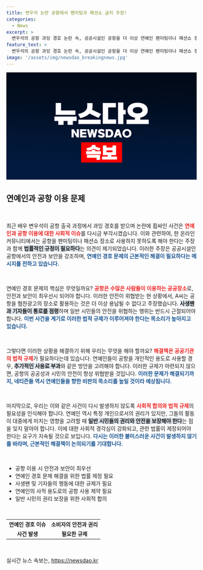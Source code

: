```yaml
---
title: 변우석 논란 공항에서 팬미팅과 패션쇼 금지 주장!
categories:
  - News
excerpt: >
  변우석의 공항 과잉 경호 논란 속, 공공시설인 공항을 더 이상 연예인 팬미팅이나 패션쇼 장소로 사용하지 말자는 주장이 확산 중! 안전과 보안을 위한 근본적인 개선이 필요하다는 네티즌들의 목소리가 주목받고 있다.
feature_text: >
  변우석의 공항 과잉 경호 논란 속, 공공시설인 공항을 더 이상 연예인 팬미팅이나 패션쇼 장소로 사용하지 말자는 주장이 확산 중! 안전과 보안을 위한 근본적인 개선이 필요하다는 네티즌들의 목소리가 주목받고 있다.
image: '/assets/img/newsdao_breakingnews.jpg'
---
```


<p><img src="/assets/img/newsdao_breakingnews.jpg" alt="firstkoreanews 속보" /></p>

<h2 data-ke-size="size26">연예인과 공항 이용 문제</h2>

<p data-ke-size="size16">&nbsp;</p>

<p>최근 배우 변우석이 공항 출국 과정에서 과잉 경호를 받으며 논란에 휩싸인 사건은 <b><span style="color: #ee2323;">연예인과 공항 이용에 대한 사회적 이슈</span></b>를 다시금 부각시켰습니다. 이와 관련하여, 한 온라인 커뮤니티에서는 공항을 팬미팅이나 패션쇼 장소로 사용하지 못하도록 해야 한다는 주장과 함께 <b><span style="background-color: #21538527;">법률적인 규정이 필요하다</span></b>는 의견이 제기되었습니다. 이러한 주장은 공공시설인 공항에서의 안전과 보안을 강조하며, <b><span style="color: #1a5490;">연예인 경호 문제의 근본적인 해결이 필요하다는 메시지를 전하고 있습니다.</span></b></p>

<p data-ke-size="size16">&nbsp;</p>

<p>연예인 경호 문제의 핵심은 무엇일까요? <b><span style="color: #ee2323;">공항은 수많은 사람들이 이용하는 공공장소</span></b>로, 안전과 보안이 최우선시 되어야 합니다. 이러한 안전이 위협받는 현 상황에서, A씨는 공항을 협찬광고의 장소로 활용하는 것은 더 이상 용납될 수 없다고 주장했습니다. <b><span style="background-color: #21538527;">사생팬과 기자들이 통로를 점령</span></b>하며 일반 시민들의 안전을 위협하는 행위는 반드시 근절되어야 합니다. <b><span style="color: #1a5490;">이번 사건을 계기로 이러한 법적 규제가 이루어져야 한다는 목소리가 높아지고 있습니다.</span></b></p>

<p data-ke-size="size16">&nbsp;</p>

<p>그렇다면 이러한 상황을 해결하기 위해 우리는 무엇을 해야 할까요? <b><span style="color: #ee2323;">해결책은 공공기관의 법적 규제</span></b>가 필요하다는데 있습니다. 연예인들이 공항을 개인적인 용도로 사용할 경우, <b><span style="background-color: #21538527;">추가적인 사용료 부과</span></b>와 같은 방안을 고려해야 합니다. 이러한 규제가 마련되지 않으면, 공항의 공공성과 시민의 안전이 항상 위협받을 것입니다. <b><span style="color: #1a5490;">이러한 문제가 해결되기까지, 네티즌들 역시 연예인들을 향한 비판의 목소리를 높일 것이라 예상됩니다.</span></b></p>

<p data-ke-size="size16">&nbsp;</p>

<p>마지막으로, 우리는 이와 같은 사건이 다시 발생하지 않도록 <b><span style="color: #ee2323;">사회적 합의와 법적 규제</span></b>의 필요성을 인식해야 합니다. 연예인 역시 특정 개인으로서의 권리가 있지만, 그들의 활동이 대중에게 미치는 영향을 고려할 때 <b><span style="background-color: #21538527;">일반 시민들의 권리와 안전을 보장해야 한다</span></b>는 점을 잊지 말아야 합니다. 이에 대한 사회적 경각심이 강화되고, 관련 법률이 제정되어야 한다는 요구가 지속될 것으로 보입니다. <b><span style="color: #1a5490;">다시는 이러한 불미스러운 사건이 발생하지 않기를 바라며, 근본적인 해결책이 논의되기를 기대합니다.</span></b></p>

<p data-ke-size="size16">&nbsp;</p>

<ul>
    <li>공항 이용 시 안전과 보안이 최우선</li>
    <li>연예인 경호 문제 해결을 위한 법률 제정 필요</li>
    <li>사생팬 및 기자들의 행동에 대한 규제가 필요</li>
    <li>연예인의 사적 용도로의 공항 사용 제약 필요</li>
    <li>일반 시민의 권리 보장을 위한 사회적 합의</li>
</ul>

<p data-ke-size="size16">&nbsp;</p>

<table style="width: 100%; border-collapse: collapse;">
    <tr>
        <td style="text-align: center; height: 17px;"><b>연예인 경호 이슈</b></td>
        <td style="text-align: center; height: 17px;"><b>소비자의 안전과 권리</b></td>
    </tr>
    <tr>
        <td style="text-align: center; height: 17px;"><b>사건 발생</b></td>
        <td style="text-align: center; height: 17px;"><b>필요한 규제</b></td>
    </tr>
</table>

<p data-ke-size="size16">&nbsp;</p>
실시간 뉴스 속보는, <a href="https://newsdao.kr" rel="dofollow">https://newsdao.kr</a>


